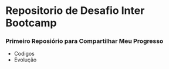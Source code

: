 # Repositorio de Desafio Inter Bootcamp
### Primeiro Reposiório para Compartilhar Meu Progresso
 - Codigos 
 - Evolução 

